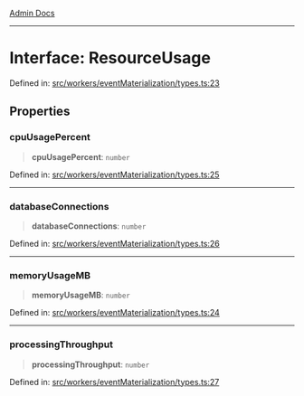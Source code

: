 [Admin Docs](/)

***

# Interface: ResourceUsage

Defined in: [src/workers/eventMaterialization/types.ts:23](https://github.com/gautam-divyanshu/talawa-api/blob/84910820371ade6fdca33545b3a0fc1e929731b2/src/workers/eventMaterialization/types.ts#L23)

## Properties

### cpuUsagePercent

> **cpuUsagePercent**: `number`

Defined in: [src/workers/eventMaterialization/types.ts:25](https://github.com/gautam-divyanshu/talawa-api/blob/84910820371ade6fdca33545b3a0fc1e929731b2/src/workers/eventMaterialization/types.ts#L25)

***

### databaseConnections

> **databaseConnections**: `number`

Defined in: [src/workers/eventMaterialization/types.ts:26](https://github.com/gautam-divyanshu/talawa-api/blob/84910820371ade6fdca33545b3a0fc1e929731b2/src/workers/eventMaterialization/types.ts#L26)

***

### memoryUsageMB

> **memoryUsageMB**: `number`

Defined in: [src/workers/eventMaterialization/types.ts:24](https://github.com/gautam-divyanshu/talawa-api/blob/84910820371ade6fdca33545b3a0fc1e929731b2/src/workers/eventMaterialization/types.ts#L24)

***

### processingThroughput

> **processingThroughput**: `number`

Defined in: [src/workers/eventMaterialization/types.ts:27](https://github.com/gautam-divyanshu/talawa-api/blob/84910820371ade6fdca33545b3a0fc1e929731b2/src/workers/eventMaterialization/types.ts#L27)
